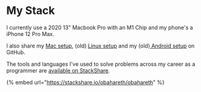 # My Stack

I currently use a 2020 13" Macbook Pro with an M1 Chip and my phone's a iPhone 12 Pro Max.&#x20;

I also share my [Mac setup](https://github.com/obahareth/my-mac-os), (old) [Linux setup](https://github.com/obahareth/my-linux) and my (old)[ Android setup](https://github.com/obahareth/my-android) on GitHub.

The tools and languages I've used to solve problems across my career as a programmer are [available on StackShare](https://stackshare.io/obahareth/obahareth).

{% embed url="https://stackshare.io/obahareth/obahareth" %}

